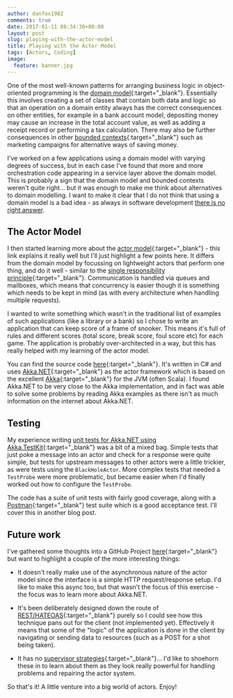 ```yaml
---
author: danfox1982
comments: true
date: 2017-01-11 08:34:30+00:00
layout: post
slug: playing-with-the-actor-model
title: Playing with the Actor Model
tags: [Actors, Coding]
image:
  feature: banner.jpg
---
```


One of the most well-known patterns for arranging business logic in object-oriented programming is the [domain model](https://martinfowler.com/eaaCatalog/domainModel.html){:target="_blank"}.  Essentially this involves creating a set of classes that contain both data and logic so that an operation on a domain entity always has the correct consequences on other entities, for example in a bank account model, depositing money may cause an increase in the total account value, as well as adding a receipt record or performing a tax calculation.  There may also be further consequences in other [bounded contexts](https://martinfowler.com/bliki/BoundedContext.html){:target="_blank"} such as marketing campaigns for alternative ways of saving money.

I've worked on a few applications using a domain model with varying degrees of success, but in each case I've found that more and more orchestration code appearing in a service layer above the domain model.  This is probably a sign that the domain model and bounded contexts weren't quite right... but it was enough to make me think about alternatives to domain modelling.  I want to make it clear that I do not think that using a domain model is a bad idea - as always in software development [there is no right answer](/2013/10/05/it-depends).

## The Actor Model

I then started learning more about the [actor model](http://www.brianstorti.com/the-actor-model/){:target="_blank"} - this link explains it really well but I'll just highlight a few points here.  It differs from the domain model by focussing on lightweight actors that perform one thing, and do it well - similar to the [single responsibility principle](http://www.oodesign.com/single-responsibility-principle.html){:target="_blank"}.  Communication is handled via queues and mailboxes, which means that concurrency is easier though it is something which needs to be kept in mind (as with every architecture when handling multiple requests).

I wanted to write something which wasn't in the traditional list of examples of such applications (like a library or a bank) so I chose to write an application that can keep score of a frame of snooker.  This means it's full of rules and different scores (total score, break score, foul score etc) for each game.  The application is probably over-architected in a way, but this has really helped with my learning of the actor model.

You can find the source code [here](https://github.com/foxy1982/snooker-scorer-2){:target="_blank"}.  It's written in C# and uses [Akka.NET](http://getakka.net/){:target="_blank"} as the actor framework which is based on the excellent [Akka](http://akka.io/){:target="_blank"} for the JVM (often Scala).  I found Akka.NET to be very close to the Akka implementation, and in fact was able to solve some problems by reading Akka examples as there isn't as much information on the internet about Akka.NET.

## Testing

My experience writing [unit tests for Akka.NET using Akka.TestKit](https://petabridge.com/blog/how-to-unit-test-akkadotnet-actors-akka-testkit/){:target="_blank"} was a bit of a mixed bag.  Simple tests that just poke a message into an actor and check for a response were quite simple, but tests for upstream messages to other actors were a little trickier, as were tests using the `BlackHoleActor`.  More complex tests that needed a `TestProbe` were more problematic, but became easier when I'd finally worked out how to configure the `TestProbe`.

The code has a suite of unit tests with fairly good coverage, along with a [Postman](https://www.getpostman.com/){:target="_blank"} test suite which is a good acceptance test.  I'll cover this in another blog post.

## Future work

I've gathered some thoughts into a GitHub Project [here](https://github.com/foxy1982/snooker-scorer-2/projects/1){:target="_blank"} but want to highlight a couple of the more interesting things:

* It doesn't really make use of the asynchronous nature of the actor model since the interface is a simple HTTP request/response setup.  I'd like to make this async too, but that wasn't the focus of this exercise - the focus was to learn more about Akka.NET.

* It's been deliberately designed down the route of [REST/HATEOAS](https://en.wikipedia.org/wiki/HATEOAS){:target="_blank"} purely so I could see how this technique pans out for the client (not implemented yet).  Effectively it means that some of the "logic" of the application is done in the client by navigating or sending data to resources (such as a POST for a shot being taken).

* It has no [supervisor strategies](http://getakka.net/docs/Supervision){:target="_blank"}... I'd like to shoehorn these in to learn about them as they look really powerful for handling problems and repairing the actor system.

So that's it! A little venture into a big world of actors.  Enjoy!
